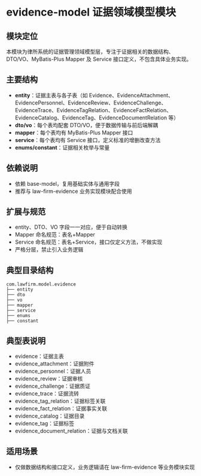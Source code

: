 # evidence-model 证据领域模型模块

## 模块定位
本模块为律所系统的证据管理领域模型层，专注于证据相关的数据结构、DTO/VO、MyBatis-Plus Mapper 及 Service 接口定义，不包含具体业务实现。

## 主要结构
- **entity**：证据主表与各子表（如 Evidence、EvidenceAttachment、EvidencePersonnel、EvidenceReview、EvidenceChallenge、EvidenceTrace、EvidenceTagRelation、EvidenceFactRelation、EvidenceCatalog、EvidenceTag、EvidenceDocumentRelation 等）
- **dto/vo**：每个表均配套 DTO/VO，便于数据传输与前后端解耦
- **mapper**：每个表均有 MyBatis-Plus Mapper 接口
- **service**：每个表均有 Service 接口，定义标准的增删改查方法
- **enums/constant**：证据相关枚举与常量

## 依赖说明
- 依赖 base-model，复用基础实体与通用字段
- 推荐与 law-firm-evidence 业务实现模块配合使用

## 扩展与规范
- entity、DTO、VO 字段一一对应，便于自动转换
- Mapper 命名规范：表名+Mapper
- Service 命名规范：表名+Service，接口仅定义方法，不做实现
- 严格分层，禁止引入业务逻辑

## 典型目录结构
```
com.lawfirm.model.evidence
├── entity
├── dto
├── vo
├── mapper
├── service
├── enums
├── constant
```

## 典型表说明
- evidence：证据主表
- evidence_attachment：证据附件
- evidence_personnel：证据人员
- evidence_review：证据审核
- evidence_challenge：证据质证
- evidence_trace：证据流转
- evidence_tag_relation：证据标签关联
- evidence_fact_relation：证据事实关联
- evidence_catalog：证据目录
- evidence_tag：证据标签
- evidence_document_relation：证据与文档关联

## 适用场景
- 仅做数据结构和接口定义，业务逻辑请在 law-firm-evidence 等业务模块实现 
